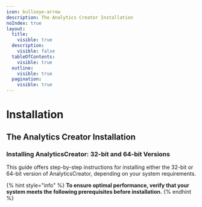 ```yaml
---
icon: bullseye-arrow
description: The Analytics Creator Installation
noIndex: true
layout:
  title:
    visible: true
  description:
    visible: false
  tableOfContents:
    visible: true
  outline:
    visible: true
  pagination:
    visible: true
---
```


# Installation

## The Analytics Creator Installation

### Installing AnalyticsCreator:  32-bit and 64-bit Versions

This guide offers step-by-step instructions for installing either the 32-bit or 64-bit version of AnalyticsCreator, depending on your system requirements.

{% hint style="info" %}
**To ensure optimal performance, verify that your system meets the following prerequisites before installation.**
{% endhint %}
